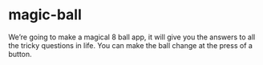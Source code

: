 # magic-ball

We’re going to make a magical 8 ball app, it will give you the answers to all the tricky questions in life. You can make the ball change at the press of a button.
